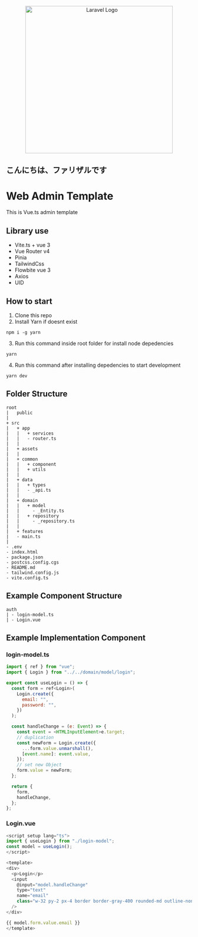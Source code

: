 <p align="center"><a href="https://yutsurihisekawa.github.io/PortofolioFahrizal/" target="_blank"><img src="https://images-wixmp-ed30a86b8c4ca887773594c2.wixmp.com/f/499c570b-7931-4a84-9121-8c4a1c02a470/dfyq34u-9b8f0a02-18bd-4343-ae1a-d6acae746378.png?token=eyJ0eXAiOiJKV1QiLCJhbGciOiJIUzI1NiJ9.eyJzdWIiOiJ1cm46YXBwOjdlMGQxODg5ODIyNjQzNzNhNWYwZDQxNWVhMGQyNmUwIiwiaXNzIjoidXJuOmFwcDo3ZTBkMTg4OTgyMjY0MzczYTVmMGQ0MTVlYTBkMjZlMCIsIm9iaiI6W1t7InBhdGgiOiJcL2ZcLzQ5OWM1NzBiLTc5MzEtNGE4NC05MTIxLThjNGExYzAyYTQ3MFwvZGZ5cTM0dS05YjhmMGEwMi0xOGJkLTQzNDMtYWUxYS1kNmFjYWU3NDYzNzgucG5nIn1dXSwiYXVkIjpbInVybjpzZXJ2aWNlOmZpbGUuZG93bmxvYWQiXX0.jRuVhS8Ftl40m_5ocqLl0mfqmQu7ydEM_BPTEfa1Mz0" width="400" alt="Laravel Logo"></a></p>

## こんにちは、ファリザルです

# Web Admin Template

This is Vue.ts admin template

## Library use

- Vite.ts + vue 3
- Vue Router v4
- Pinia
- TailwindCss
- Flowbite vue 3
- Axios
- UID

## How to start

1. Clone this repo
2. Install Yarn if doesnt exist

```
npm i -g yarn
```

3. Run this command inside root folder for install node depedencies

```
yarn
```

4. Run this command after installing depedencies to start development

```
yarn dev
```

## Folder Structure

```
root
|   public
|
+ src
|   + app
|   |   + services
|   |   - router.ts
|   |
|   + assets
|   |
|   + common
|   |   + component
|   |   + utils
|   |
|   + data
|   |   + types
|   |   - _api.ts
|   |
|   + domain
|   |   + model
|   |     - _Entity.ts
|   |   + repository
|   |     - _repository.ts
|   |
|   + features
|   - main.ts
|
- .env
- index.html
- package.json
- postcss.config.cgs
- README.md
- tailwind.config.js
- vite.config.ts
```

## Example Component Structure

```
auth
| - login-model.ts
| - Login.vue
```

## Example Implementation Component

### login-model.ts

```javascript
import { ref } from "vue";
import { Login } from "../../domain/model/login";

export const useLogin = () => {
  const form = ref<Login>(
    Login.create({
      email: "",
      password: "",
    })
  );

  const handleChange = (e: Event) => {
    const event = <HTMLInputElement>e.target;
    // duplication
    const newForm = Login.create({
      ...form.value.unmarshall(),
      [event.name]: event.value,
    });
    // set new Object
    form.value = newForm;
  };

  return {
    form,
    handleChange,
  };
};

```

### Login.vue

```javascript
<script setup lang="ts">
import { useLogin } from "./login-model";
const model = useLogin();
</script>

<template>
<div>
  <p>Login</p>
  <input
    @input="model.handleChange"
    type="text"
    name="email"
    class="w-32 py-2 px-4 border border-gray-400 rounded-md outline-none"
  />
</div>

{{ model.form.value.email }}
</template>

```
